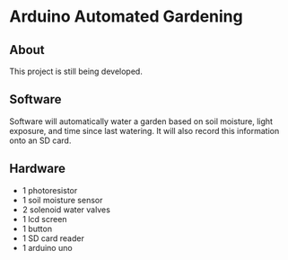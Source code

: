 # Arduino Automated Gardening

## About

This project is still being developed.

## Software

Software will automatically water a garden based on soil moisture, light exposure, and time since last watering. It will also record this information onto an SD card.


## Hardware

- 1 photoresistor
- 1 soil moisture sensor
- 2 solenoid water valves
- 1 lcd screen
- 1 button 
- 1 SD card reader
- 1 arduino uno 
